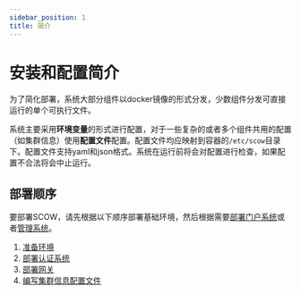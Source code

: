 ```yaml
---
sidebar_position: 1
title: 简介
---
```


# 安装和配置简介

为了简化部署，系统大部分组件以docker镜像的形式分发，少数组件分发可直接运行的单个可执行文件。

系统主要采用**环境变量**的形式进行配置，对于一些复杂的或者多个组件共用的配置（如集群信息）使用**配置文件**配置。配置文件均应映射到容器的`/etc/scow`目录下。配置文件支持yaml和json格式。系统在运行前将会对配置进行检查，如果配置不合法将会中止运行。

## 部署顺序

要部署SCOW，请先根据以下顺序部署基础环境，然后根据需要[部署门户系统](../../portal/intro.md)或者[管理系统](../../mis/intro.md)。

1. [准备环境](./prepare.md)
2. [部署认证系统](./auth.md)
3. [部署网关](./gateway.md)
4. [编写集群信息配置文件](./clusters.mdx)
